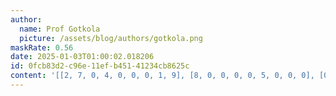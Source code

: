 ```yaml
---
author:
  name: Prof Gotkola
  picture: /assets/blog/authors/gotkola.png
maskRate: 0.56
date: 2025-01-03T01:00:02.018206
id: 0fcb83d2-c96e-11ef-b451-41234cb8625c
content: '[[2, 7, 0, 4, 0, 0, 0, 1, 9], [8, 0, 0, 0, 0, 5, 0, 0, 0], [0, 4, 0, 0, 1, 9, 0, 0, 0], [0, 0, 7, 0, 8, 2, 0, 0, 4], [0, 1, 0, 3, 0, 0, 8, 6, 0], [0, 3, 0, 1, 0, 6, 0, 0, 0], [0, 2, 0, 0, 0, 3, 9, 8, 0], [0, 0, 9, 8, 0, 7, 3, 4, 6], [3, 8, 6, 0, 0, 1, 0, 5, 0]]'
---
```

